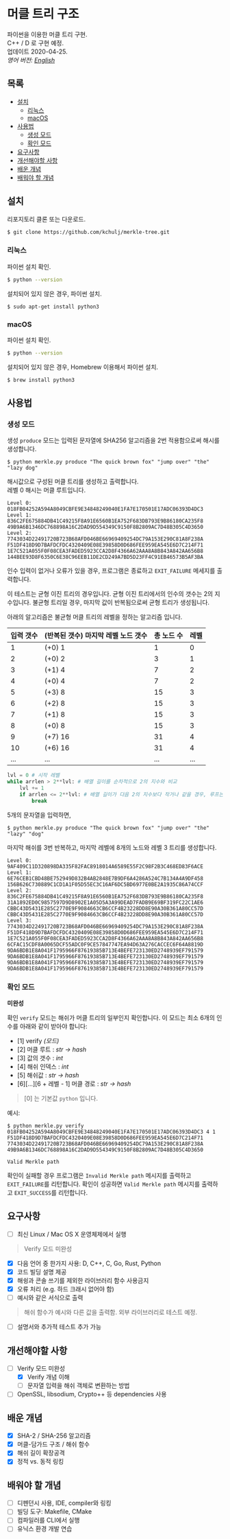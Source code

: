 # 머클 트리 구조

파이썬을 이용한 머클 트리 구현.  
C++ / D 로 구현 예정.  
업데이트 2020-04-25.  
*영어 버전: [English](README.md)*

## 목록
  - [설치](#설치)
    - [리눅스](#리눅스)
    - [macOS](#macos)
  - [사용법](#사용법)
    - [생성 모드](#생성-모드)
    - [확인 모드](#확인-모드)
  - [요구사항](#요구사항)
  - [개선해야할 사항](#개선해야할-사항)
  - [배운 개념](#배운-개념)
  - [배워야 할 개념](#배워야-할-개념)

## 설치

리포지토리 클론 또는 다운로드.

```
$ git clone https://github.com/kchulj/merkle-tree.git
```

### 리눅스

파이썬 설치 확인.
```bash
$ python --version
```

설치되어 있지 않은 경우, 파이썬 설치.
```bash
$ sudo apt-get install python3
```

### macOS

파이썬 설치 확인.
```bash
$ python --version
```

설치되어 있지 않은 경우, Homebrew 이용해서 파이썬 설치.
```bash
$ brew install python3
```

## 사용법

### 생성 모드

생성 `produce` 모드는 입력된 문자열에 SHA256 알고리즘을 2번 적용함으로써 해시를 생성합니다.  

```
$ python merkle.py produce "The quick brown fox" "jump over" "the" "lazy dog"
```

해시값으로 구성된 머클 트리를 생성하고 출력합니다.  
레벨 0 해시는 머클 루트입니다.

```
Level 0:
018FB04252A594A8049CBFE9E34848249040E1FA7E170501E17ADC06393D4DC3
Level 1:
836C2FE675884DB41C49215F8A91E6560B1EA752F683DB793E9B86180CA235F8
49B9A6B1346DC768898A16C2DAD9D554349C9150F8B2809AC7D48B305C4D3650
Level 2:
7743034D22491720B723B68AFD046BE66969409254DC79A153E290C81A8F238A
F51DF418D9D7BAFDCFDC4320409E08E39858D0D686FEE959EA545E6D7C214F71
1E7C521A055F0F08CEA3FADED5923CCA2D8F4366A62AAA8A8B843A842AA656B8
144BEE93D8F6350C6E38C96EEB11DE2CD249A7BD5D23FF4C91EB46573B5AF3BA
```

인수 입력이 없거나 오류가 있을 경우, 프로그램은 종료하고 `EXIT_FAILURE` 메세지를 출력합니다.

이 테스트는 균형 이진 트리의 경우입니다. 균형 이진 트리에서의 인수의 갯수는 2의 지수입니다. 불균형 트리일 경우, 마지막 값이 반복됨으로써 균형 트리가 생성됩니다.

아래의 알고리즘은 불균형 머클 트리의 레벨을 정하는 알고리즘 입니다.  

입력 갯수 | (반복된 갯수) 마지막 레벨 노드 갯수 | 총 노드 수 | 레벨
------- | ------- | ------- | ------- 
1 | (+0) 1 | 1 | 0 
2 | (+0) 2 | 3 | 1 
3 | (+1) 4 | 7 | 2 
4 | (+0) 4 | 7 | 2 
5 | (+3) 8 | 15 | 3 
6 | (+2) 8 | 15 | 3 
7 | (+1) 8 | 15 | 3 
8 | (+0) 8 | 15 | 3 
9 | (+7) 16 | 31 | 4 
10 | (+6) 16 | 31 | 4 
...  | ... | ... | ... 

```python
lvl = 0 # 시작 레벨
while arrlen > 2**lvl: # 배열 길이를 순차적으로 2의 지수와 비교
    lvl += 1
    if arrlen <= 2**lvl: # 배열 길이가 다음 2의 지수보다 작거나 같을 경우, 루프는 break하고 레벨 결정
        break
```

5개의 문자열을 입력하면,

```
$ python merkle.py produce "The quick brown fox" "jump over" "the" "lazy" "dog"
```

마지막 해쉬를 3번 반복하고, 마지막 레벨에 8개의 노드와 레벨 3 트리를 생성합니다.

```
Level 0:
9AF409C11D320898DA335F82FAC8918014A6589E55F2C98F2B3C468ED83F6ACE
Level 1:
6E76CEB1CBD48BE752949D832B4AB2848E7B9DF6A4286A524C7B134A4A9DF458
156B626C730889C1CD1A1F05D55EC3C16AF6DC5BD6977E0BE2A1935C86A74CCF
Level 2:
836C2FE675884DB41C49215F8A91E6560B1EA752F683DB793E9B86180CA235F8
31A1892ED0C9857597D9D8902E1A05D5A3A99DEAD7FADB9E69BF319FC22C1AE6
CBBC43D5431E285C2770E9F9084663CB6CCF4B23228DD8E90A30B361A80CC57D
CBBC43D5431E285C2770E9F9084663CB6CCF4B23228DD8E90A30B361A80CC57D
Level 3:
7743034D22491720B723B68AFD046BE66969409254DC79A153E290C81A8F238A
F51DF418D9D7BAFDCFDC4320409E08E39858D0D686FEE959EA545E6D7C214F71
1E7C521A055F0F08CEA3FADED5923CCA2D8F4366A62AAA8A8B843A842AA656B8
6CFAC15CDF8A0065DCF55ADC0F9CE57847747EA94D63A276CACCEC6F64A8819D
9DA6BDB1E8A041F1795966F87619385B713E4BEFE723130ED2748939EF791579
9DA6BDB1E8A041F1795966F87619385B713E4BEFE723130ED2748939EF791579
9DA6BDB1E8A041F1795966F87619385B713E4BEFE723130ED2748939EF791579
9DA6BDB1E8A041F1795966F87619385B713E4BEFE723130ED2748939EF791579
```

### 확인 모드

**미완성**

확인 ```verify``` 모드는 해쉬가 머클 트리의 일부인지 확인합니다.
이 모드는 최소 6개의 인수를 아래와 같이 받아야 합니다:
- [1] verify *(모드)*
- [2] 머클 루트 : *str -> hash*
- [3] 값의 갯수 : *int*
- [4] 해쉬 인덱스  : *int*
- [5] 해쉬값 : *str -> hash*
- [6][...][6 + 레벨 - 1] 머클 경로 : *str -> hash*

> [0] 는 기본값 ```python``` 입니다.

예시:
```
$ python merkle.py verify 018FB04252A594A8049CBFE9E34848249040E1FA7E170501E17ADC06393D4DC3 4 1 F51DF418D9D7BAFDCFDC4320409E08E39858D0D686FEE959EA545E6D7C214F71 7743034D22491720B723B68AFD046BE66969409254DC79A153E290C81A8F238A 49B9A6B1346DC768898A16C2DAD9D554349C9150F8B2809AC7D48B305C4D3650
```
```
Valid Merkle path
```

확인이 실패할 경우 프로그램은 ```Invalid Merkle path``` 메시지를 출력하고 ```EXIT_FAILURE```를 리턴합니다. 확인이 성공하면 ```Valid Merkle path``` 메시지를 출력하고 ```EXIT_SUCCESS```를 리턴합니다.

## 요구사항
- [ ] 최신 Linux / Mac OS X 운영체제에서 실행
> Verify 모드 미완성
- [x] 다음 언어 중 한가지 사용: D, C++, C, Go, Rust, Python
- [x] 코드 빌딩 설명 제공
- [x] 해슁과 콘솔 쓰기를 제외한 라이브러리 함수 사용금지
- [x] 오류 처리 (e.g. 하드 크래시 없어야 함)
- [ ] 예시와 같은 서식으로 출력
> 해쉬 함수가 예시와 다른 값을 출력함. 외부 라이브러리로 테스트 예정.
- [ ] 설명서와 추가적 테스트 추가 가능

## 개선해야할 사항
- [ ] Verify 모드 미완성
  - [x] Verify 개념 이해
  - [ ] 문자열 입력을 해쉬 객체로 변환하는 방법
- [ ] OpenSSL, libsodium, Crypto++ 등 dependencies 사용

## 배운 개념
- [x] SHA-2 / SHA-256 알고리즘
- [x] 머클-담가드 구조 / 해쉬 함수
- [x] 해쉬 길이 확장공격
- [x] 정적 vs. 동적 링킹

## 배워야 할 개념
- [ ] 디펜던시 사용, IDE, compiler와 링킹
- [ ] 빌딩 도구: Makefile, CMake
- [ ] 컴파일러를 CLI에서 실행
- [ ] 유닉스 환경 개발 연습